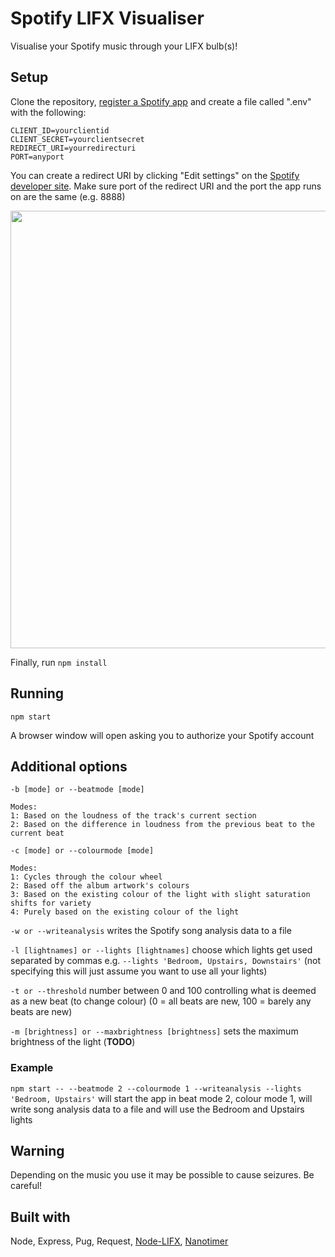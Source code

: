 # Spotify LIFX Visualiser
Visualise your Spotify music through your LIFX bulb(s)!

## Setup
Clone the repository, [register a Spotify app](https://developer.spotify.com) and create a file called ".env" with the following:

```
CLIENT_ID=yourclientid
CLIENT_SECRET=yourclientsecret
REDIRECT_URI=yourredirecturi
PORT=anyport
```

You can create a redirect URI by clicking "Edit settings" on the [Spotify developer site](https://developer.spotify.com). Make sure port of the redirect URI and the port the app runs on are the same (e.g. 8888)

<img src="https://i.imgur.com/u3rQeyc.png" width="700">

Finally, run ```npm install```

## Running
```npm start```

A browser window will open asking you to authorize your Spotify account

## Additional options
```-b [mode] or --beatmode [mode]``` 

``` 
Modes: 
1: Based on the loudness of the track's current section
2: Based on the difference in loudness from the previous beat to the current beat
```

```-c [mode] or --colourmode [mode]```

```
Modes:
1: Cycles through the colour wheel
2: Based off the album artwork's colours
3: Based on the existing colour of the light with slight saturation shifts for variety
4: Purely based on the existing colour of the light
```

```-w or --writeanalysis``` writes the Spotify song analysis data to a file

```-l [lightnames] or --lights [lightnames]``` choose which lights get used separated by commas e.g. ```--lights 'Bedroom, Upstairs, Downstairs'``` (not specifying this will just assume you want to use all your lights)

```-t or --threshold``` number between 0 and 100 controlling what is deemed as a new beat (to change colour) (0 = all beats are new, 100 = barely any beats are new)

```-m [brightness] or --maxbrightness [brightness]``` sets the maximum brightness of the light (**TODO**)

### Example
```npm start -- --beatmode 2 --colourmode 1 --writeanalysis --lights 'Bedroom, Upstairs'``` will start the app in beat mode 2, colour mode 1, will write song analysis data to a file and will use the Bedroom and Upstairs lights

## Warning
Depending on the music you use it may be possible to cause seizures. Be careful!

## Built with
Node, Express, Pug, Request, [Node-LIFX](https://github.com/MariusRumpf/node-lifx), [Nanotimer](https://github.com/Krb686/nanotimer)
